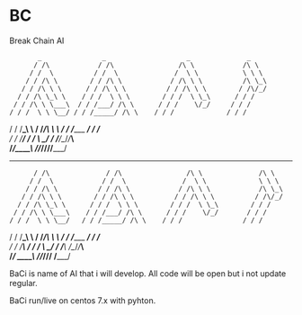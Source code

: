 # BC
Break Chain AI

 
 
           _               _                    _              _     
          / /\            / /\                /\ \            /\ \   
         / /  \          / /  \              /  \ \           \ \ \  
        / / /\ \        / / /\ \            / /\ \ \          /\ \_\ 
       / / /\ \ \      / / /\ \ \          / / /\ \ \        / /\/_/ 
      / / /\ \_\ \    / / /  \ \ \        / / /  \ \_\      / / /    
     / / /\ \ \___\  / / /___/ /\ \      / / /    \/_/     / / /     
    / / /  \ \ \__/ / / /_____/ /\ \    / / /             / / /      
   / / /____\_\ \  / /_________/\ \ \  / / /________  ___/ / /__     
  / / /__________\/ / /_       __\ \_\/ / /_________\/\__\/_/___\    
  \/_____________/\_\___\     /____/_/\/____________/\/_________/    
                                                                     

 
 
 
 _                 _                    _                _     
          / /\              / /\                /\ \              /\ \   
         / /  \            / /  \              /  \ \             \ \ \  
        / / /\ \          / / /\ \            / /\ \ \            /\ \_\ 
       / / /\ \ \        / / /\ \ \          / / /\ \ \          / /\/_/ 
      / / /\ \_\ \      / / /  \ \ \        / / /  \ \_\        / / /    
     / / /\ \ \___\    / / /___/ /\ \      / / /    \/_/       / / /     
    / / /  \ \ \__/   / / /_____/ /\ \    / / /               / / /      
   / / /____\_\ \    / /_________/\ \ \  / / /________    ___/ / /__     
  / / /__________\  / / /_       __\ \_\/ / /_________\  /\__\/_/___\    
  \/_____________/  \_\___\     /____/_/\/____________/  \/_________/    
  
  
  
BaCi is name of AI that i will develop.
All code will be open but i not update regular.

BaCi run/live on centos 7.x with pyhton.
